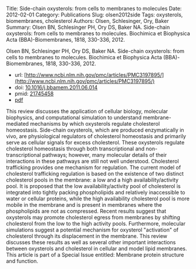 Title: Side-chain oxysterols: from cells to membranes to molecules
Date: 2012-02-01
Category: Publications
Slug: olsen2012side
Tags: oxysterols, biomembranes, cholesterol
Authors: Olsen, Schlesinger, Ory, Baker
Summary: Olsen BN, Schlesinger PH, Ory DS, Baker NA. Side-chain oxysterols: from cells to membranes to molecules. Biochimica et Biophysica Acta (BBA)-Biomembranes, 1818, 330-336, 2012. 

Olsen BN, Schlesinger PH, Ory DS, Baker NA. Side-chain oxysterols: from cells to membranes to molecules. Biochimica et Biophysica Acta (BBA)-Biomembranes, 1818, 330-336, 2012. 

* url: [http://www.ncbi.nlm.nih.gov/pmc/articles/PMC3197895/](http://www.ncbi.nlm.nih.gov/pmc/articles/PMC3197895/)
* doi: [10.1016/j.bbamem.2011.06.014](http://dx.doi.org/10.1016/j.bbamem.2011.06.014)
* pmid: [21745458](http://www.ncbi.nlm.nih.gov/pubmed/21745458)
* [pdf](http://sobolevnrm.github.io/papers/olsen2012side.pdf)

This review discusses the application of cellular biology, molecular biophysics, and computational simulation to understand membrane-mediated mechanisms by which oxysterols regulate cholesterol homeostasis. Side-chain oxysterols, which are produced enzymatically in vivo, are physiological regulators of cholesterol homeostasis and primarily serve as cellular signals for excess cholesterol. These oxysterols regulate cholesterol homeostasis through both transcriptional and non-transcriptional pathways; however, many molecular details of their interactions in these pathways are still not well understood. Cholesterol trafficking provides one mechanism for regulation. The current model of cholesterol trafficking regulation is based on the existence of two distinct cholesterol pools in the membrane: a low and a high availability/activity pool. It is proposed that the low availability/activity pool of cholesterol is integrated into tightly packing phospholipids and relatively inaccessible to water or cellular proteins, while the high availability cholesterol pool is more mobile in the membrane and is present in membranes where the phospholipids are not as compressed. Recent results suggest that oxysterols may promote cholesterol egress from membranes by shifting cholesterol from the low to the high activity pools. Furthermore, molecular simulations suggest a potential mechanism for oxysterol "activation" of cholesterol through its displacement in the membrane. This review discusses these results as well as several other important interactions between oxysterols and cholesterol in cellular and model lipid membranes. This article is part of a Special Issue entitled: Membrane protein structure and function.
